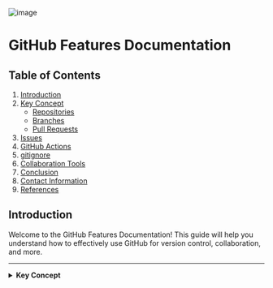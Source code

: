 ![image](https://github.com/user-attachments/assets/ba6bb073-02fc-4437-9994-e96c9ec179a9)


# GitHub Features Documentation

## Table of Contents

1.  [Introduction](#introduction)
2.  [Key Concept](#key-concept)
    - [Repositories](#repositories)
    - [Branches](#branches)
    - [Pull Requests](#pull-requests)
3.  [Issues](#issues)
4.  [GitHub Actions](#github-actions)
5.  [gitignore](#gitignore)
6.  [Collaboration Tools](#collaboration-tools)
7.  [Conclusion](#conclusion)
8.  [Contact Information](#contact-information)
9.  [References](#references)

## Introduction
Welcome to the GitHub Features Documentation! This guide will help you understand how to effectively use GitHub for version control, collaboration, and more.

---

<details>
  <summary><strong>Key Concept</strong></summary>

  ### Repositories:
  A repository (repo) is a storage space for project files and their version history. Repositories can be local or remote:

  - **Local Repository**: Stored on your computer.
  - **Remote Repository**: Hosted on GitHub or similar platforms. Repositories can be public (visible to everyone) or private (restricted access).

  #### Creating a Repository Locally and Pushing to GitHub:
  1. **Create a Local Repository**:
  ```bash
    mkdir ninja
    cd ninja
    git init
```

### 2. Create a README File:

```bash
 echo "# ninja" > README.md
```

### 3. Commit Initial Files:
```bash
git add .
git commit -m "update_files"
```
## Branches
![image](https://github.com/user-attachments/assets/a110d80a-9b83-45a5-a0b8-e1b2041f9ac7)

"Branches in Git enable developers to work on different features or fixes in isolation within the same repository. Each branch is essentially a pointer to a specific commit, allowing developers to work on separate tasks without affecting the main codebase."

Main Branch: The default branch where the final, stable version of the code resides.

Feature Branches: Branches are created from the main branch to work on specific features, bug fixes, or tasks without impacting the main codebase.

### Creating and Managing Branches

#### Creating a New Branch

To create a new branch, use the `git branch` command followed by the branch name. You can also switch to the new branch immediately using `git checkout` or `git switch`.
```bash
  git branch <branch-name>
  git checkout -b <branch-name>
```
## Switching Between Branches

To switch between branches, you can use the git checkout or git switch command:
```bash
 git checkout <branch-name>
```
## Deleting Branches

```bash
Delete a branch locally
git branch -d <branch-name>

 Force delete a branch (useful if the branch is not fully merged)
git branch -D <branch-name>

 Delete a branch remotely
git push origin --delete <branch-name>

```

## Pull Requests (PRs)

A **Pull Request (PR)** is a feature that allows developers to notify team members when they have completed a feature or a set of changes and wish to merge those changes into the main branch. The typical process for a pull request involves the following steps:

1. **Creating a Pull Request**: After pushing commits to a branch, the developer creates a PR to summarize the changes made and their purpose.
   
2. **Reviewing the PR**: Team members review the PR, providing feedback, suggesting improvements, or approving the changes.

3. **Merging the PR**: Once the PR is approved, it can be merged into the main branch, integrating the new changes into the main codebase.

Pull requests are a critical part of the collaborative development process, allowing for code reviews, discussions, and quality control before new code is integrated into the main project.
## Issues

GitHub **Issues** are used to track bugs, tasks, feature requests, and other actionable items within a project. They help you organize and manage work, facilitating team communication and collaboration.

### Creating and Managing Issues

You can create and manage issues directly from the "Issues" tab in your repository. Here's how:

#### 1. **Creating a New Issue**
To create a new issue:
- Go to the "Issues" tab of your repository.
- Click on the **New Issue** button.
- Provide a **title** and a **description** for the issue.
- Optionally, you can assign **labels**, **milestones**, or **assignees** to better organize and track the issue.

#### 2. **Assigning Labels and Milestones**
- **Labels** can be used to categorize issues (e.g., bug, enhancement, question).
- **Milestones** help track progress toward specific goals or versions.

#### 3. **Assigning to Team Members**
- You can assign issues to specific team members to ensure accountability and clear ownership.

#### 4. **Closing an Issue**
Once the work related to the issue is complete, you can close the issue by clicking on the **Close Issue** button. Alternatively, the issue will automatically close when a pull request linked to it is merged.

#### 5. **Reopening an Issue**
If you need to reopen a closed issue, simply click the **Reopen Issue** button.
## GitHub Actions
## Key Features

### Feature Overview

| Feature           | Description                                                           |
|-------------------|-----------------------------------------------------------------------|
| **Automation**     | Automate tasks like code testing, building, and deployment.          |
| **Event-Driven**   | Trigger workflows based on various GitHub events (e.g., push, pull request). |
| **Custom Workflows** | Create customized workflows for different environments and processes. |
| **Extensibility**  | Use actions from GitHub’s marketplace or create your own custom actions. |

## .gitignore

The `.gitignore` file is a special file in a Git repository that tells Git which files or directories it should ignore. Files listed in the `.gitignore` file won't be tracked, committed, or pushed to a remote repository. This is commonly used to avoid adding unnecessary or sensitive files to the version control system.

### Why is `.gitignore` Important?

- **Temporary or System Files**: Files generated by your operating system or tools (e.g., logs, cache files, temp files) are not part of your codebase and don't need to be tracked.
- **Configuration Files**: Files that contain local environment configurations (e.g., API keys, passwords) shouldn’t be shared for security reasons.
- **Build Artifacts**: When you compile or build your project, it generates files (like binaries or compiled code) that should not be tracked because they can be recreated from the source code.

### How Does `.gitignore` Work?

1. **Creating a `.gitignore` File**: You can create a `.gitignore` file in the root of your Git repository.
2. **Adding Patterns**: In the `.gitignore` file, you list patterns or file names that you want Git to ignore. These patterns can include specific files, directories, or file types.
3. **Applying the `.gitignore`**: After adding patterns to the `.gitignore` file, Git will stop tracking those files. If the files were already tracked before being added to `.gitignore`, you'll need to manually remove them from the repository using:
   ```bash
   git rm --cached <file>
## Collaboration Tools

GitHub provides several features to enhance collaboration among developers working on the same project.

### 1. **Forking and Cloning**
- **Fork Repositories**: Forking allows you to create your own copy of someone else’s repository to experiment with changes before contributing back.
- **Clone Repositories**: Cloning enables you to create a local copy of a repository, allowing you to work on the project offline and push changes back to GitHub.

### 2. **Branch Protection Rules**
- **Enforce Standards**: Protect your branches by requiring specific checks like code reviews, status checks (CI/CD), or specific approval requirements before merging.
- **Prevent Force Pushes**: Prevent force pushes or deletion of important branches to maintain stability.

---

## Conclusion

GitHub simplifies software development with version control, collaboration, automation, and security features. It helps manage code through repositories, branching, and pull requests, while **GitHub Actions** automates testing and deployment. 

In the OT Microservice project, GitHub is used for efficient code management and collaboration. It supports continuous integration, tracks tasks, and maintains code stability, making it a key tool for project success.
## Contacts

| Name            | Email Address                                         | GitHub Username     | GitHub URL                          |
|-----------------|-------------------------------------------------------|---------------------|-------------------------------------|
| Anuj yadav   | anuj.yadav@mygurukulam.co                |Anuj168        | [Anuj169](https://github.com/Anuj5771/OT-MICROSERVICE/edit/main/vcs%2Bfeautre/README.md#pull-request) |

---

## References

| Links                                                        | Descriptions                                        |
|--------------------------------------------------------------|-----------------------------------------------------|
| [Official GitHub Documentation](https://docs.github.com)      | Official GitHub Documentation                      |
| [Quickstart Guide: Hello World](https://docs.github.com/en/get-started/quickstart/hello-world) | This link provides a quick start guide to GitHub  |
| [GitHub Actions](https://docs.github.com/en/actions)          | GitHub Actions documentation                       |
| [GitHub Enterprise](https://enterprise.github.com)           | Information on GitHub Enterprise                   |
| [GitHub Codespaces](https://github.com/features/codespaces)   | Information on GitHub Codespaces                   |
